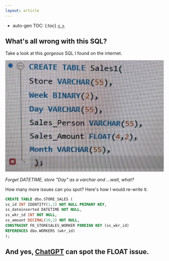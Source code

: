 ```yaml
---
layout: article
---
```

* auto-gen TOC:
{:toc}
<a class="prev" href="/articles/2024/useyt"> < </a> <a class="next" href="/articles/2024/24tte"> > </a>

## What's all wrong with this SQL?

Take a look at this *gorgeous* SQL I found on the internet.

<div class="pic">
<img class="contain" src="/img/wwwsql.png">
<p><i>Forget DATETIME, store "Day" as a varchar and ...wait, what?</i></p>
</div>   
                     
How many more issues can you spot? Here's how I would re-write it:

```sql
CREATE TABLE dbo.STORE_SALES (
ss_id INT IDENTITY(1,1) NOT NULL PRIMARY KEY,
ss_dateinserted DATETIME NOT NULL,
ss_wkr_id INT NOT NULL,
ss_amount DECIMAL(10,2) NOT NULL,
CONSTRAINT FK_STORESALES_WORKER FOREIGN KEY (ss_wkr_id)
REFERENCES dbo.WORKERS (wkr_id)
);
```

## And yes, [ChatGPT](/img/Chat-GPT-sees-the-issue.png) can spot the FLOAT issue.

